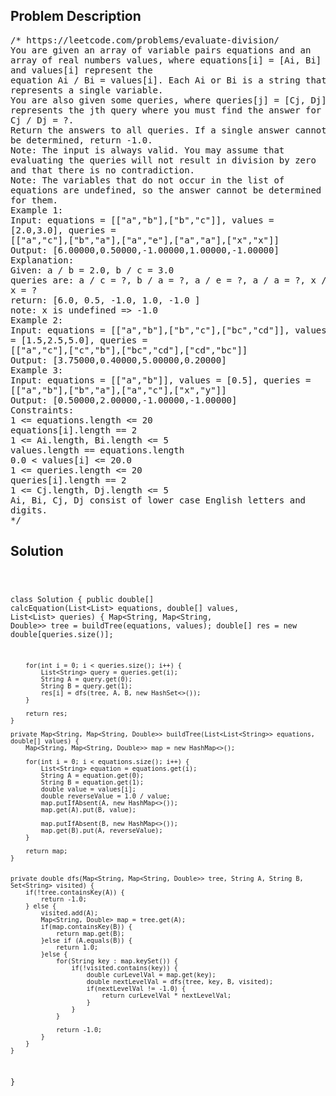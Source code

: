 <!--
<style>
  body { font-family: Arial, sans-serif; }
  .container { max-width: 100%; margin: 0 auto; padding: 10px; }
  .comment-block { max-width: 30%; background-color: #f9f9f9; padding: 10px; border-left: 5px solid #ccc; overflow-wrap: break-word; white-space: pre-wrap; }
  .code-block { background-color: #f4f4f4; padding: 10px; border: 1px solid #ddd; overflow-wrap: break-word; white-space: pre-wrap; }
</style>
-->

<div class='container'>
<h2>Problem Description</h2>
<div class='comment-block'>
<pre>
/* https://leetcode.com/problems/evaluate-division/
You are given an array of variable pairs equations and an
array of real numbers values, where equations[i] = [Ai, Bi]
and values[i] represent the
equation Ai / Bi = values[i]. Each Ai or Bi is a string that
represents a single variable.
You are also given some queries, where queries[j] = [Cj, Dj]
represents the jth query where you must find the answer for
Cj / Dj = ?.
Return the answers to all queries. If a single answer cannot
be determined, return -1.0.
Note: The input is always valid. You may assume that
evaluating the queries will not result in division by zero
and that there is no contradiction.
Note: The variables that do not occur in the list of
equations are undefined, so the answer cannot be determined
for them.
Example 1:
Input: equations = [["a","b"],["b","c"]], values =
[2.0,3.0], queries =
[["a","c"],["b","a"],["a","e"],["a","a"],["x","x"]]
Output: [6.00000,0.50000,-1.00000,1.00000,-1.00000]
Explanation:
Given: a / b = 2.0, b / c = 3.0
queries are: a / c = ?, b / a = ?, a / e = ?, a / a = ?, x /
x = ?
return: [6.0, 0.5, -1.0, 1.0, -1.0 ]
note: x is undefined => -1.0
Example 2:
Input: equations = [["a","b"],["b","c"],["bc","cd"]], values
= [1.5,2.5,5.0], queries =
[["a","c"],["c","b"],["bc","cd"],["cd","bc"]]
Output: [3.75000,0.40000,5.00000,0.20000]
Example 3:
Input: equations = [["a","b"]], values = [0.5], queries =
[["a","b"],["b","a"],["a","c"],["x","y"]]
Output: [0.50000,2.00000,-1.00000,-1.00000]
Constraints:
1 <= equations.length <= 20
equations[i].length == 2
1 <= Ai.length, Bi.length <= 5
values.length == equations.length
0.0 < values[i] <= 20.0
1 <= queries.length <= 20
queries[i].length == 2
1 <= Cj.length, Dj.length <= 5
Ai, Bi, Cj, Dj consist of lower case English letters and
digits.
*/
</pre>
</div>

<h2>Solution</h2>
<div class='code-block'>
<pre><code class='language-java'>

class Solution {
    public double[] calcEquation(List<List<String>> equations, double[] values, List<List<String>> queries) {
        Map<String, Map<String, Double>> tree = buildTree(equations, values);
        double[] res = new double[queries.size()];

        for(int i = 0; i < queries.size(); i++) {
            List<String> query = queries.get(i);
            String A = query.get(0);
            String B = query.get(1);
            res[i] = dfs(tree, A, B, new HashSet<>());
        }

        return res;
    }

    private Map<String, Map<String, Double>> buildTree(List<List<String>> equations, double[] values) {
        Map<String, Map<String, Double>> map = new HashMap<>();

        for(int i = 0; i < equations.size(); i++) {
            List<String> equation = equations.get(i);
            String A = equation.get(0);
            String B = equation.get(1);
            double value = values[i];
            double reverseValue = 1.0 / value;
            map.putIfAbsent(A, new HashMap<>());
            map.get(A).put(B, value);

            map.putIfAbsent(B, new HashMap<>());
            map.get(B).put(A, reverseValue);
        }

        return map;
    }


    private double dfs(Map<String, Map<String, Double>> tree, String A, String B, Set<String> visited) {
        if(!tree.containsKey(A)) {
            return -1.0;
        } else {
            visited.add(A);
            Map<String, Double> map = tree.get(A);
            if(map.containsKey(B)) {
                return map.get(B);
            }else if (A.equals(B)) {
                return 1.0;
            }else {
                for(String key : map.keySet()) {
                    if(!visited.contains(key)) {
                        double curLevelVal = map.get(key);
                        double nextLevelVal = dfs(tree, key, B, visited);
                        if(nextLevelVal != -1.0) {
                            return curLevelVal * nextLevelVal;
                        }
                    }
                }

                return -1.0;
            }
        }
    }
}






</code></pre>
</div>
</div>
